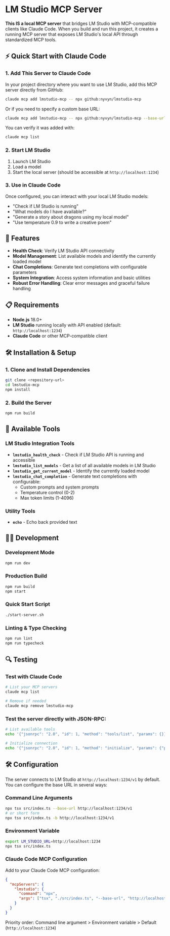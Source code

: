# LM Studio MCP Server

**This IS a local MCP server** that bridges LM Studio with MCP-compatible clients like Claude Code. When you build and run this project, it creates a running MCP server that exposes LM Studio's local API through standardized MCP tools.

## ⚡ Quick Start with Claude Code

### 1. Add This Server to Claude Code

In your project directory where you want to use LM Studio, add this MCP server directly from GitHub:

```bash
claude mcp add lmstudio-mcp -- npx github:nyvyn/lmstudio-mcp
```

Or if you need to specify a custom base URL:

```bash
claude mcp add lmstudio-mcp -- npx github:nyvyn/lmstudio-mcp --base-url http://localhost:1234/v1
```

You can verify it was added with:

```bash
claude mcp list
```

### 2. Start LM Studio

1. Launch LM Studio
2. Load a model
3. Start the local server (should be accessible at `http://localhost:1234`)

### 3. Use in Claude Code

Once configured, you can interact with your local LM Studio models:

- "Check if LM Studio is running"
- "What models do I have available?"
- "Generate a story about dragons using my local model"
- "Use temperature 0.9 to write a creative poem"

## 🚀 Features

- **Health Check**: Verify LM Studio API connectivity
- **Model Management**: List available models and identify the currently loaded model
- **Chat Completions**: Generate text completions with configurable parameters
- **System Integration**: Access system information and basic utilities
- **Robust Error Handling**: Clear error messages and graceful failure handling

## 📋 Requirements

- **Node.js** 18.0+ 
- **LM Studio** running locally with API enabled (default: `http://localhost:1234`)
- **Claude Code** or other MCP-compatible client

## 🛠️ Installation & Setup

### 1. Clone and Install Dependencies

```bash
git clone <repository-url>
cd lmstudio-mcp
npm install
```

### 2. Build the Server

```bash
npm run build
```

## 🔧 Available Tools

### LM Studio Integration Tools

- **`lmstudio_health_check`** - Check if LM Studio API is running and accessible
- **`lmstudio_list_models`** - Get a list of all available models in LM Studio  
- **`lmstudio_get_current_model`** - Identify the currently loaded model
- **`lmstudio_chat_completion`** - Generate text completions with configurable:
  - Custom prompts and system prompts
  - Temperature control (0-2)
  - Max token limits (1-4096)

### Utility Tools

- **`echo`** - Echo back provided text

## 🏃‍♂️ Development

### Development Mode
```bash
npm run dev
```

### Production Build
```bash
npm run build
npm start
```

### Quick Start Script
```bash
./start-server.sh
```

### Linting & Type Checking
```bash
npm run lint
npm run typecheck
```

## 🔍 Testing

### Test with Claude Code
```bash
# List your MCP servers
claude mcp list

# Remove if needed
claude mcp remove lmstudio-mcp
```

### Test the server directly with JSON-RPC:

```bash
# List available tools
echo '{"jsonrpc": "2.0", "id": 1, "method": "tools/list", "params": {}}' | node dist/index.js

# Initialize connection
echo '{"jsonrpc": "2.0", "id": 1, "method": "initialize", "params": {"protocolVersion": "2024-11-05", "capabilities": {}, "clientInfo": {"name": "test-client", "version": "1.0.0"}}}' | node dist/index.js
```

## 🛠️ Configuration

The server connects to LM Studio at `http://localhost:1234/v1` by default. You can configure the base URL in several ways:

### Command Line Arguments
```bash
npx tsx src/index.ts --base-url http://localhost:1234/v1
# or short form
npx tsx src/index.ts -b http://localhost:1234/v1
```

### Environment Variable
```bash
export LM_STUDIO_URL=http://localhost:1234
npx tsx src/index.ts
```

### Claude Code MCP Configuration
Add to your Claude Code MCP configuration:
```json
{
  "mcpServers": {
    "lmstudio": {
      "command": "npx",
      "args": ["tsx", "./src/index.ts", "--base-url", "http://localhost:1234/v1"]
    }
  }
}
```

Priority order: Command line argument > Environment variable > Default (`http://localhost:1234`)
